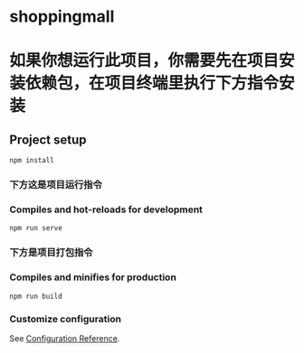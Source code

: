 # shoppingmall

# 如果你想运行此项目，你需要先在项目安装依赖包，在项目终端里执行下方指令安装

## Project setup
```
npm install
```
### 下方这是项目运行指令
### Compiles and hot-reloads for development
```
npm run serve
```
### 下方是项目打包指令
### Compiles and minifies for production
```
npm run build
```

### Customize configuration
See [Configuration Reference](https://cli.vuejs.org/config/).

